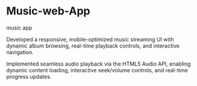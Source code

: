 # Music-web-App
music app

Developed a responsive, mobile-optimized music streaming UI with dynamic album browsing, real-time playback controls, and interactive navigation.

Implemented seamless audio playback via the HTML5 Audio API, enabling dynamic content loading, interactive seek/volume controls, and real-time progress updates.
